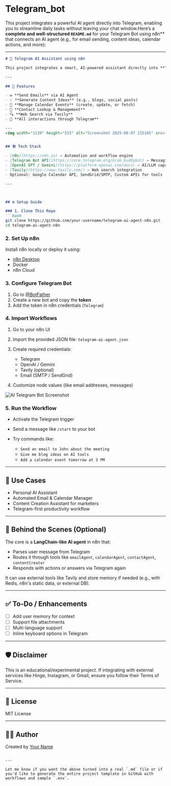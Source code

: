# Telegram_bot
This project integrates a powerful AI agent directly into Telegram, enabling you to streamline daily tasks without leaving your chat window.Here’s a **complete and well-structured `README.md`** for your 
Telegram Bot using n8n** that connects an AI agent (e.g., for email sending, content ideas, calendar actions, and more):

---

```markdown
# 🤖 Telegram AI Assistant using n8n

This project integrates a smart, AI-powered assistant directly into **Telegram**, orchestrated by **n8n**, to help you automate tasks like sending emails, generating content ideas, managing calendars, and more — all from within your chat.

---

## 🚀 Features

- ✉️ **Send Emails** via AI Agent  
- 💡 **Generate Content Ideas** (e.g., blogs, social posts)  
- 📅 **Manage Calendar Events** (create, update, or fetch)  
- 📇 **Contact Lookup & Management**  
- 🔍 **Web Search via Tavily**  
- 💬 **All interactions through Telegram**

---
<img width="1139" height="533" alt="Screenshot 2025-08-07 215105" src="https://github.com/user-attachments/assets/ec14a965-a78b-4e3e-b330-e3ef6da88732" />


## 🛠️ Tech Stack

- [n8n](https://n8n.io) – Automation and workflow engine  
- [Telegram Bot API](https://core.telegram.org/Grab_buddybot) – Messaging platform  
- [OpenAI GPT / Gemini](https://platform.openai.com/docs) – AI/LLM capabilities  
- [Tavily](https://www.tavily.com/) – Web search integration  
- Optional: Google Calendar API, SendGrid/SMTP, Custom APIs for tools

---



## ⚙️ Setup Guide

### 1. Clone This Repo
```bash
git clone https://github.com/your-username/telegram-ai-agent-n8n.git
cd telegram-ai-agent-n8n
````

### 2. Set Up n8n

Install n8n locally or deploy it using:

* [n8n Desktop](https://docs.n8n.io/hosting/desktop-app/)
* Docker
* n8n Cloud

### 3. Configure Telegram Bot

1. Go to [@BotFather](https://t.me/BotFather)
2. Create a new bot and copy the **token**
3. Add the token in n8n credentials (`Telegram`)

### 4. Import Workflows

1. Go to your n8n UI
2. Import the provided JSON file: `telegram-ai-agent.json`
3. Create required credentials:

   * Telegram
   * OpenAI / Gemini
   * Tavily (optional)
   * Email (SMTP / SendGrid)
4. Customize node values (like email addresses, messages)

![AI Telegram Bot Screenshot](https://github.com/ankitkandpal-1/Telegram_bot/blob/main/Screenshot%202025-08-07%20221654.png?raw=true)


### 5. Run the Workflow

* Activate the Telegram trigger
* Send a message like `/start` to your bot
* Try commands like:

  * `Send an email to John about the meeting`
  * `Give me blog ideas on AI tools`
  * `Add a calendar event tomorrow at 3 PM`

---

## 📌 Use Cases

* Personal AI Assistant
* Automated Email & Calendar Manager
* Content Creation Assistant for marketers
* Telegram-first productivity workflow

---

## 🧠 Behind the Scenes (Optional)

The core is a **LangChain-like AI agent** in n8n that:

* Parses user message from Telegram
* Routes it through tools like `emailAgent`, `calendarAgent`, `contactAgent`, `contentCreator`
* Responds with actions or answers via Telegram again

It can use external tools like Tavily and store memory if needed (e.g., with Redis, n8n's static data, or external DB).

---

## ✅ To-Do / Enhancements

* [ ] Add user memory for context
* [ ] Support file attachments
* [ ] Multi-language support
* [ ] Inline keyboard options in Telegram

---

## 🛡️ Disclaimer

This is an educational/experimental project. If integrating with external services like Hinge, Instagram, or Gmail, ensure you follow their Terms of Service.

---

## 📮 License

MIT License

---

## 👨‍💻 Author

Created by [Your Name]((https://github.com/ankitkandpal-1))

```

---

Let me know if you want the above turned into a real `.md` file or if you'd like to generate the entire project template in GitHub with workflows and sample `.env`.
```

